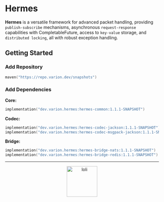 # Hermes

**Hermes** is a versatile framework for advanced packet handling, providing `publish-subscribe`
mechanisms, asynchronous `request-response` capabilities with CompletableFuture, access to
`key-value` storage, and `distributed locking`, all with robust exception handling.

## Getting Started

### Add Repository

```kotlin
maven("https://repo.varion.dev/snapshots")
```

### Add Dependencies

**Core:**

```kotlin
implementation("dev.varion.hermes:hermes-common:1.1.1-SNAPSHOT")
```

**Codec:**

```kotlin
implementation("dev.varion.hermes:hermes-codec-jackson:1.1.1-SNAPSHOT")
implementation("dev.varion.hermes:hermes-codec-msgpack-jackson:1.1.1-SNAPSHOT")
```

**Bridge:**

```kotlin
implementation("dev.varion.hermes:hermes-bridge-nats:1.1.1-SNAPSHOT")
implementation("dev.varion.hermes:hermes-bridge-redis:1.1.1-SNAPSHOT")
```

---

<p align="center">
  <img height="100em" src="https://count.getloli.com/get/@:awa?theme=rule33" alt="loli"/>
</p>
